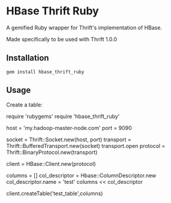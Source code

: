 # HBase Thrift Ruby

A gemified Ruby wrapper for Thrift's implementation of HBase.

Made specifically to be used with Thrift 1.0.0

## Installation

`gem install hbase_thrift_ruby`

## Usage

Create a table:

  require 'rubygems'
  require 'hbase_thrift_ruby'

  host = 'my.hadoop-master-node.com'
  port = 9090

  socket = Thrift::Socket.new(host, port)
  transport = Thrift::BufferedTransport.new(socket)
  transport.open
  protocol = Thrift::BinaryProtocol.new(transport)

  client = HBase::Client.new(protocol)
  
  columns = []
  col_descriptor = Hbase::ColumnDescriptor.new
  col_descriptor.name = 'test'
  columns << col_descriptor

  client.createTable('test_table',columns)